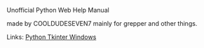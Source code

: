 Unofficial Python Web Help Manual

made by COOLDUDESEVEN7 mainly for grepper and other things.

Links: [Python Tkinter Windows](tkwindow1.md)
